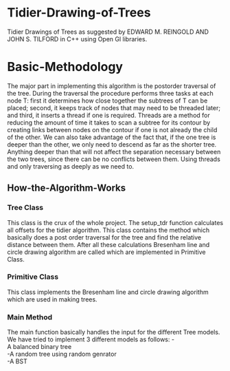 # Tidier-Drawing-of-Trees
Tidier Drawings of Trees as suggested by  EDWARD M. REINGOLD AND JOHN S. TILFORD in C++ using Open Gl libraries.
# Basic-Methodology
The major part in implementing this algorithm is the postorder traversal of the tree. During the traversal the procedure performs three tasks at each node T: first it determines how close together the subtrees of T can be placed; second, it keeps track of nodes that may need to be threaded later; and third, it inserts a thread if one is required.
Threads are a method for reducing the amount of time it takes to scan a subtree for its contour by creating links between nodes on the contour if one is not already the child of the other. We can also take advantage of the fact that, if the one tree is deeper than the other, we only need to descend as far as the shorter tree. Anything deeper than that will not affect the separation necessary between the two trees, since there can be no conflicts between them. Using threads and only traversing as deeply as we need to.
## How-the-Algorithm-Works<br>
### Tree Class
This class is the crux of the whole project. The setup_tdr function calculates all offsets for the tidier algorithm. This class contains the method which basically does a post order traversal for the tree and find the relative distance between them. After all these calculations Bresenham line and circle drawing algorithm are called which are implemented in Primitive Class.
### Primitive Class<br>
This class implements the Bresenham line and circle drawing algorithm which are used in making trees.
### Main Method
The main function basically handles the input for the different Tree models. We have tried to implement 3 different models as follows:
-<br>A balanced binary tree<br>
-A random tree using random genrator<br>
-A BST
